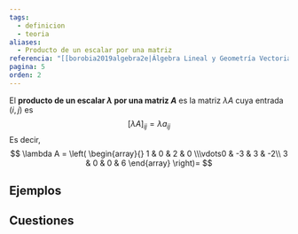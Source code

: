 ```yaml
---
tags:
  - definicion
  - teoria
aliases:
  - Producto de un escalar por una matriz
referencia: "[[borobia2019algebra2e|Álgebra Lineal y Geometría Vectorial (2a ed)]]"
pagina: 5
orden: 2
---
```

El **producto de un escalar $\lambda$ por una matriz $A$** es la matriz $\lambda A$ cuya entrada $(i,j)$ es
$$[\lambda A]_{ij} = \lambda a_{ij}$$
Es decir,
$$
\lambda A =
\left(
\begin{array}{}
1 & 0 & 2 & 0 \\\vdots0 & -3 & 3 & -2\\
3 & 0 & 0 & 6
\end{array}
\right)=
$$

## Ejemplos

## Cuestiones
